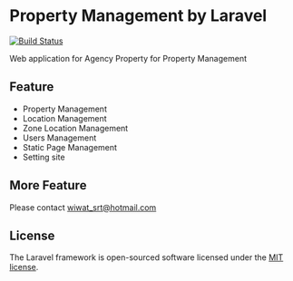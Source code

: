 # Property Management by Laravel

[![Build Status](https://travis-ci.org/wiwatsrt/laravel-property-management.svg?branch=master)](https://travis-ci.org/wiwatsrt/laravel-property-management)

Web application for Agency Property for Property Management
 
## Feature

* Property Management
* Location Management
* Zone Location Management
* Users Management
* Static Page Management
* Setting site

## More Feature
Please contact wiwat_srt@hotmail.com

## License

The Laravel framework is open-sourced software licensed under the [MIT license](http://opensource.org/licenses/MIT).

